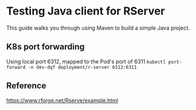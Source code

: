 # Testing Java client for RServer
This guide walks you through using Maven to build a simple Java project.

## K8s port forwarding
Using local port 6312, mapped to the Pod's port of 6311
`kubectl port-forward -n dev-dqf deployment/r-server 6312:6311`

## Reference
https://www.rforge.net/Rserve/example.html
